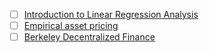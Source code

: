 - [ ] [Introduction to Linear Regression Analysis](https://book.douban.com/subject/7962727/)
- [ ] [Empirical asset pricing](https://www.koijen.net/phd-notes-empirical-asset-pricing.html)
- [ ] [Berkeley Decentralized Finance](https://berkeley-defi.github.io/f21)